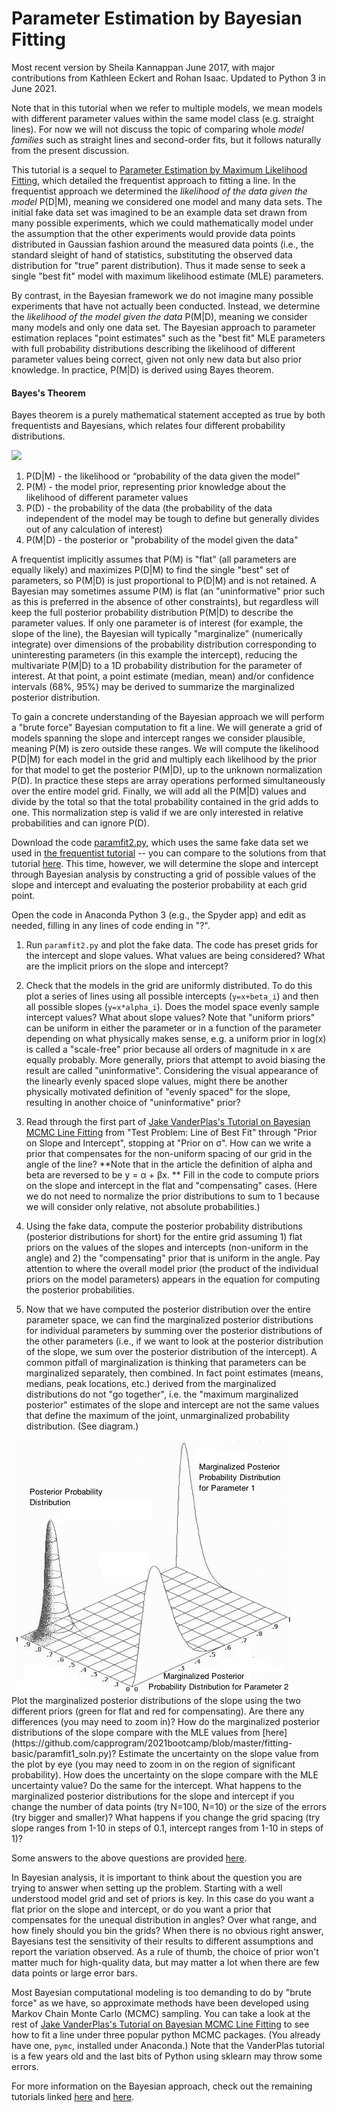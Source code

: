 # Parameter Estimation by Bayesian Fitting

Most recent version by Sheila Kannappan June 2017, with major contributions from Kathleen Eckert and Rohan Isaac. Updated to Python 3 in June 2021.

Note that in this tutorial when we refer to multiple models, we mean models with different parameter values within the same model class (e.g. straight lines). For now we will not discuss the topic of comparing whole _model families_ such as straight lines and second-order fits, but it follows naturally from the present discussion.

This tutorial is a sequel to [Parameter Estimation by Maximum Likelihood Fitting](https://github.com/capprogram/2021bootcamp/blob/master/fitting-basic/README.md), which detailed the frequentist approach to fitting a line. In the frequentist approach we determined the *_likelihood of the data given the model_* P(D|M), meaning we considered one model and many data sets. The initial fake data set was imagined to be an example data set drawn from many possible experiments, which we could mathematically model under the assumption that the other experiments would provide data points distributed in Gaussian fashion around the measured data points (i.e., the standard sleight of hand of statistics, substituting the observed data distribution for "true" parent distribution). Thus it made sense to seek a single "best fit" model with maximum likelihood estimate (MLE) parameters.

By contrast, in the Bayesian framework we do not imagine many possible experiments that have not actually been conducted. Instead, we determine the *_likelihood of the model given the data_* P(M|D), meaning we consider many models and only one data set. The Bayesian approach to parameter estimation replaces "point estimates" such as the "best fit" MLE parameters with full probability distributions describing the likelihood of different parameter values being correct, given not only new data but also prior knowledge. In practice, P(M|D) is derived using Bayes theorem.

#### Bayes's Theorem

Bayes theorem is a purely mathematical statement accepted as true by both frequentists and Bayesians, which relates four different probability distributions.

<img src="https://latex.codecogs.com/png.latex?P(M|D)=\frac{P(D|M)*P(M)}{P(D)}"/>

1. P(D|M) - the likelihood or “probability of the data given the model”
2. P(M) - the model prior, representing prior knowledge about the likelihood of different parameter values
3. P(D) - the probability of the data (the probability of the data independent of the model may be tough to define but generally divides out of any calculation of interest)
4. P(M|D) - the posterior or "probability of the model given the data"

A frequentist implicitly assumes that P(M) is "flat" (all parameters are equally likely) and maximizes P(D|M) to find the single "best" set of parameters, so P(M|D) is just proportional to P(D|M) and is not retained. A Bayesian may sometimes assume P(M) is flat (an "uninformative" prior such as this is preferred in the absence of other constraints), but regardless will keep the full posterior probability distribution P(M|D) to describe the parameter values. If only one parameter is of interest (for example, the slope of the line), the Bayesian will typically "marginalize" (numerically integrate) over dimensions of the probability distribution corresponding to uninteresting parameters (in this example the intercept), reducing the multivariate P(M|D) to a 1D probability distribution for the  parameter of interest. At that point, a point estimate (median, mean) and/or confidence intervals (68%, 95%) may be derived to summarize the marginalized posterior distribution.

To gain a concrete understanding of the Bayesian approach we will perform a "brute force" Bayesian computation to fit a line. We will generate a grid of models spanning the slope and intercept ranges we consider plausible, meaning P(M) is zero outside these ranges. We will compute the likelihood P(D|M) for each model in the grid and multiply each likelihood by the prior for that model to get the posterior P(M|D), up to the unknown normalization P(D). In practice these steps are array operations performed simultaneously over the entire model grid. Finally, we will add all the P(M|D) values and divide by the total so that the total probability contained in the grid adds to one. This normalization step is valid if we are only interested in relative probabilities and can ignore P(D).

Download the code [paramfit2.py](https://github.com/capprogram/2021bootcamp/blob/master/fitting-bayesian/paramfit2.py), which uses the same fake data set we used in [the frequentist tutorial](https://github.com/capprogram/2021bootcamp/blob/master/fitting-basic/README.md) -- you can compare to the solutions from that tutorial [here](https://github.com/capprogram/2021bootcamp/blob/master/fitting-basic/paramfit1_soln.py). This time, however, we will determine the slope and intercept through Bayesian analysis by constructing a grid of possible values of the slope and intercept and evaluating the posterior probability at each grid point.

Open the code in Anaconda Python 3 (e.g., the Spyder app) and edit as needed, filling in any lines of code ending in "?".

1) Run `paramfit2.py` and plot the fake data. The code has preset grids for the intercept and slope values. What values are being considered? What are the implicit priors on the slope and intercept?

2) Check that the models in the grid are uniformly distributed. To do this plot a series of lines using all possible intercepts (`y=x+beta_i`) and then all possible slopes (`y=x*alpha_i`). Does the model space evenly sample intercept values? What about slope values? Note that "uniform priors" can be uniform in either the parameter or in a function of the parameter depending on what physically makes sense, e.g. a uniform prior in log(x) is called a "scale-free" prior because all orders of magnitude in x are equally probably. More generally, priors that attempt to avoid biasing the result are called "uninformative". Considering the visual appearance of the linearly evenly spaced slope values, might there be another physically motivated definition of "evenly spaced" for the slope, resulting in another choice of "uninformative" prior? 

3) Read through the first part of [Jake VanderPlas's Tutorial on Bayesian MCMC Line Fitting](http://jakevdp.github.io/blog/2014/06/14/frequentism-and-bayesianism-4-bayesian-in-python/) from "Test Problem: Line of Best Fit" through "Prior on Slope and Intercept", stopping at "Prior on &sigma;". How can we write a prior that compensates for the non-uniform spacing of our grid in the angle of the line?
**Note that in the article the definition of alpha and beta are reversed to be y = α + βx. ** Fill in the code to compute priors on the slope and intercept in the flat and "compensating" cases. (Here we do not need to normalize the prior distributions to sum to 1 because we will consider only relative, not absolute probabilities.)

4) Using the fake data, compute the posterior probability distributions (posterior distributions for short) for the entire grid assuming 1) flat priors on the values of the slopes and intercepts (non-uniform in the angle) and 2) the "compensating" prior that is uniform in the angle. Pay attention to where the overall model prior (the product of the individual priors on the model parameters) appears in the equation for computing the posterior probabilities.

5) Now that we have computed the posterior distribution over the entire parameter space, we can find the marginalized posterior distributions for individual parameters by summing over the posterior distributions of the other parameters (i.e., if we want to look at the posterior distribution of the slope, we sum over the posterior distribution of the intercept). A common pitfall of marginalization is thinking that parameters can be marginalized separately, then combined. In fact point estimates (means, medians, peak locations, etc.) derived from the marginalized distributions do not "go together", i.e. the "maximum marginalized posterior" estimates of the slope and intercept are not the same values that define the maximum of the joint, unmarginalized probability distribution. (See diagram.)
<img src="https://github.com/capprogram/2021bootcamp/raw/master/fitting-bayesian/jointmarginalsmall.jpg" />    
<br>
Plot the marginalized posterior distributions of the slope using the two different priors (green for flat and red for compensating). Are there any differences (you may need to zoom in)? How do the marginalized posterior distributions of the slope compare with the MLE values from [here](https://github.com/capprogram/2021bootcamp/blob/master/fitting-basic/paramfit1_soln.py)? Estimate the uncertainty on the slope value from the plot by eye (you may need to zoom in on the region of significant probability). How does the uncertainty on the slope compare with the MLE uncertainty value? Do the same for the intercept. What happens to the marginalized posterior distributions for the slope and intercept if you change the number of data points (try N=100, N=10) or the size of the errors (try bigger and smaller)? What happens if you change the grid spacing (try slope ranges from 1-10 in steps of 0.1, intercept ranges from 1-10 in steps of 1)?

Some answers to the above questions are provided [here](https://github.com/capprogram/2021bootcamp/blob/master/fitting-bayesian/paramfit2_soln.py).

In Bayesian analysis, it is important to think about the question you are trying to answer when setting up the problem. Starting with a well understood model grid and set of priors is key. In this case do you want a flat prior on the slope and intercept, or do you want a prior that compensates for the unequal distribution in angles? Over what range, and how finely should you bin the grids? When there is no obvious right answer, Bayesians test the sensitivity of their results to different assumptions and report the variation observed. As a rule of thumb, the choice of prior won't matter much for high-quality data, but may matter a lot when there are few data points or large error bars.

Most Bayesian computational modeling is too demanding to do by "brute force" as we have, so approximate methods have been developed using Markov Chain Monte Carlo (MCMC) sampling. You can take a look at the rest of [Jake VanderPlas's Tutorial on Bayesian MCMC Line Fitting](http://jakevdp.github.io/blog/2014/06/14/frequentism-and-bayesianism-4-bayesian-in-python/) to see how to fit a line under three popular python MCMC packages. (You already have one, `pymc`, installed under Anaconda.) Note that the VanderPlas tutorial is a few years old and the last bits of Python using sklearn may throw some errors.

For more information on the Bayesian approach, check out the remaining tutorials linked [here](https://github.com/capprogram/2021bootcamp/tree/master/samplers) and [here](http://jakevdp.github.io/blog/2014/03/11/frequentism-and-bayesianism-a-practical-intro/).
